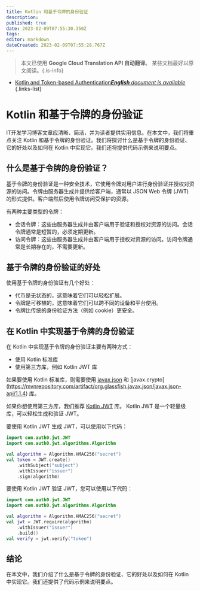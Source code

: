 ```yaml
---
title: Kotlin 和基于令牌的身份验证
description: 
published: true
date: 2023-02-09T07:55:30.350Z
tags: 
editor: markdown
dateCreated: 2023-02-09T07:55:28.767Z
---
```


> 本文已使用 **Google Cloud Translation API 自动翻译**。
某些文档最好以原文阅读。{.is-info}



- [Kotlin and Token-based Authentication***English** document is available*](/en/Knowledge-base/Kotlin/kotlin-and-token-based-authentication)
{.links-list}


# Kotlin 和基于令牌的身份验证

IT开发学习博客文章应清晰、简洁，并为读者提供实用信息。在本文中，我们将重点关注 Kotlin 和基于令牌的身份验证。我们将探讨什么是基于令牌的身份验证、它的好处以及如何在 Kotlin 中实现它。我们还将提供代码示例来说明要点。

## 什么是基于令牌的身份验证？

基于令牌的身份验证是一种安全技术，它使用令牌对用户进行身份验证并授权对资源的访问。令牌由服务器生成并提供给客户端，通常以 JSON Web 令牌 (JWT) 的形式提供。客户端然后使用令牌访问受保护的资源。

有两种主要类型的令牌：
- 会话令牌：这些由服务器生成并由客户端用于验证和授权对资源的访问。会话令牌通常是短暂的，必须定期更新。
- 访问令牌：这些由服务器生成并由客户端用于授权对资源的访问。访问令牌通常是长期存在的，不需要更新。

## 基于令牌的身份验证的好处

使用基于令牌的身份验证有几个好处：

- 代币是无状态的，这意味着它们可以轻松扩展。
- 令牌是可移植的，这意味着它们可以跨不同的设备和平台使用。
- 令牌比传统的身份验证方法（例如 cookie）更安全。

## 在 Kotlin 中实现基于令牌的身份验证

在 Kotlin 中实现基于令牌的身份验证主要有两种方式：

- 使用 Kotlin 标准库
- 使用第三方库，例如 Kotlin JWT 库

如果要使用 Kotlin 标准库，则需要使用 [javax.json](https://mvnrepository.com/artifact/org.glassfish/javax.json/1.1.4) 和 [javax.crypto] (https://mvnrepository.com/artifact/org.glassfish.javax.json/javax.json-api/1.1.4) 库。

如果你想使用第三方库，我们推荐 [Kotlin JWT](https://github.com/kotlin-graphics/kotlin-jwt) 库。 Kotlin JWT 是一个轻量级库，可以轻松生成和验证 JWT。

要使用 Kotlin JWT 生成 JWT，可以使用以下代码：

```kotlin
import com.auth0.jwt.JWT
import com.auth0.jwt.algorithms.Algorithm

val algorithm = Algorithm.HMAC256("secret")
val token = JWT.create()
    .withSubject("subject")
    .withIssuer("issuer")
    .sign(algorithm)
```

要使用 Kotlin JWT 验证 JWT，您可以使用以下代码：

```kotlin
import com.auth0.jwt.JWT
import com.auth0.jwt.algorithms.Algorithm

val algorithm = Algorithm.HMAC256("secret")
val jwt = JWT.require(algorithm)
    .withIssuer("issuer")
    .build()
val verify = jwt.verify("token")
```

## 结论

在本文中，我们介绍了什么是基于令牌的身份验证、它的好处以及如何在 Kotlin 中实现它。我们还提供了代码示例来说明要点。